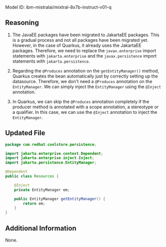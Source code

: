 Model ID: ibm-mistralai/mixtral-8x7b-instruct-v01-q

## Reasoning

1. The JavaEE packages have been migrated to JakartaEE packages. This is a gradual process and not all packages have been migrated yet. However, in the case of Quarkus, it already uses the JakartaEE packages. Therefore, we need to replace the `javax.enterprise` import statements with `jakarta.enterprise` and the `javax.persistence` import statements with `jakarta.persistence`.

2. Regarding the `@Produces` annotation on the `getEntityManager()` method, Quarkus creates the bean automatically just by correctly setting up the datasource. Therefore, we don't need a `@Produces` annotation on the `EntityManager`. We can simply inject the `EntityManager` using the `@Inject` annotation.

3. In Quarkus, we can skip the `@Produces` annotation completely if the producer method is annotated with a scope annotation, a stereotype or a qualifier. In this case, we can use the `@Inject` annotation to inject the `EntityManager`.

## Updated File

```java
package com.redhat.coolstore.persistence;

import jakarta.enterprise.context.Dependent;
import jakarta.enterprise.inject.Inject;
import jakarta.persistence.EntityManager;

@Dependent
public class Resources {

    @Inject
    private EntityManager em;

    public EntityManager getEntityManager() {
        return em;
    }
}
```

## Additional Information

None.